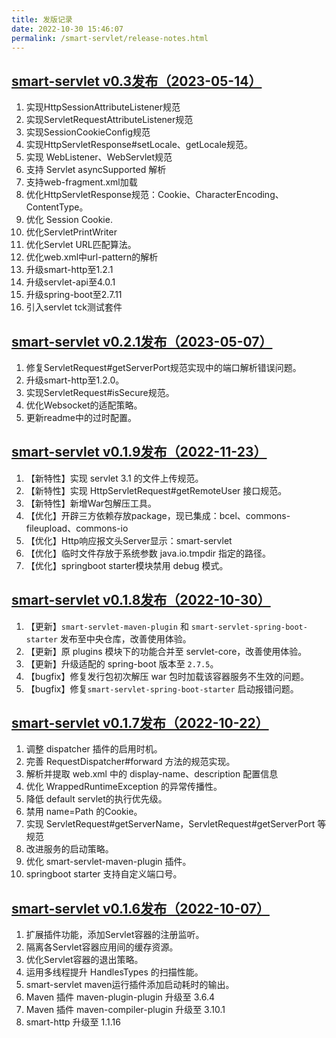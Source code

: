 ```yaml
---
title: 发版记录
date: 2022-10-30 15:46:07
permalink: /smart-servlet/release-notes.html
---
```


## [smart-servlet v0.3发布（2023-05-14）](https://gitee.com/smartboot/smart-servlet/releases/tag/v0.3)
1. 实现HttpSessionAttributeListener规范
2. 实现ServletRequestAttributeListener规范
3. 实现SessionCookieConfig规范
4. 实现HttpServletResponse#setLocale、getLocale规范。
5. 实现 WebListener、WebServlet规范
6. 支持 Servlet asyncSupported 解析
7. 支持web-fragment.xml加载
8. 优化HttpServletResponse规范：Cookie、CharacterEncoding、ContentType。
9. 优化 Session Cookie.
10. 优化ServletPrintWriter
11. 优化Servlet URL匹配算法。
12. 优化web.xml中url-pattern的解析
13. 升级smart-http至1.2.1
14. 升级servlet-api至4.0.1
15. 升级spring-boot至2.7.11
16. 引入servlet tck测试套件

## [smart-servlet v0.2.1发布（2023-05-07）](https://gitee.com/smartboot/smart-servlet/releases/tag/v0.2.1)
1. 修复ServletRequest#getServerPort规范实现中的端口解析错误问题。
2. 升级smart-http至1.2.0。
3. 实现ServletRequest#isSecure规范。
4. 优化Websocket的适配策略。
5. 更新readme中的过时配置。

## [smart-servlet v0.1.9发布（2022-11-23）](https://gitee.com/smartboot/smart-servlet/releases/tag/v0.1.9)
1. 【新特性】实现 servlet 3.1 的文件上传规范。
2. 【新特性】实现 HttpServletRequest#getRemoteUser 接口规范。
3. 【新特性】新增War包解压工具。
4. 【优化】开辟三方依赖存放package，现已集成：bcel、commons-fileupload、commons-io
5. 【优化】Http响应报文头Server显示：smart-servlet
6. 【优化】临时文件存放于系统参数 java.io.tmpdir 指定的路径。
7. 【优化】springboot starter模块禁用 debug 模式。

## [smart-servlet v0.1.8发布（2022-10-30）](https://gitee.com/smartboot/smart-servlet/releases/tag/v0.1.8)
1. 【更新】`smart-servlet-maven-plugin` 和 `smart-servlet-spring-boot-starter` 发布至中央仓库，改善使用体验。
2. 【更新】原 plugins 模块下的功能合并至 servlet-core，改善使用体验。
3. 【更新】升级适配的 spring-boot 版本至 `2.7.5`。
4. 【bugfix】修复发行包初次解压 war 包时加载该容器服务不生效的问题。
5. 【bugfix】修复`smart-servlet-spring-boot-starter` 启动报错问题。


## [smart-servlet v0.1.7发布（2022-10-22）](https://gitee.com/smartboot/smart-servlet/releases/tag/v0.1.7)
  1. 调整 dispatcher 插件的启用时机。
  2. 完善 RequestDispatcher#forward 方法的规范实现。
  3. 解析并提取 web.xml 中的 display-name、description 配置信息
  4. 优化 WrappedRuntimeException 的异常传播性。
  5. 降低 default servlet的执行优先级。
  6. 禁用 name=Path 的Cookie。
  7. 实现 ServletRequest#getServerName，ServletRequest#getServerPort 等规范
  8. 改进服务的启动策略。
  9. 优化 smart-servlet-maven-plugin 插件。
  10. springboot starter 支持自定义端口号。

## [smart-servlet v0.1.6发布（2022-10-07）](https://gitee.com/smartboot/smart-servlet/releases/tag/v0.1.6)
  1. 扩展插件功能，添加Servlet容器的注册监听。
  2. 隔离各Servlet容器应用间的缓存资源。
  3. 优化Servlet容器的退出策略。
  4. 运用多线程提升 HandlesTypes 的扫描性能。
  5. smart-servlet maven运行插件添加启动耗时的输出。
  6. Maven 插件 maven-plugin-plugin 升级至 3.6.4
  7. Maven 插件 maven-compiler-plugin 升级至 3.10.1
  8. smart-http 升级至 1.1.16